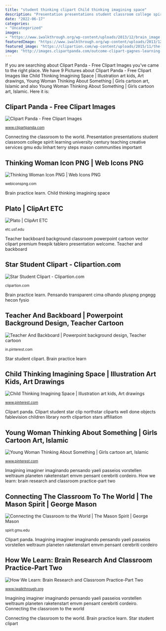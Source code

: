 ```yaml
---
title: "student thinking clipart Child thinking imagining space"
description: "Presentation presentations student classroom college spirit learning university century teaching creative services gmu edu linhart terry steps mason communities important"
date: "2022-06-17"
categories:
- "Uncategorized"
images:
- "https://www.iwalkthrough.org/wp-content/uploads/2013/12/brain_image.jpg"
featuredImage: "https://www.iwalkthrough.org/wp-content/uploads/2013/12/brain_image.jpg"
featured_image: "https://clipartion.com/wp-content/uploads/2015/11/the-north-star-clipart-gallery.gif"
image: "http://images.clipartpanda.com/outcome-clipart-gagnes-learning-outcome-clipart-1.jpg"
---
```


If you are searching about Clipart Panda - Free Clipart Images you've came to the right place. We have 9 Pictures about Clipart Panda - Free Clipart Images like Child Thinking Imagining Space | Illustration art kids, Art drawings, Young Woman Thinking About Something | Girls cartoon art, Islamic and also Young Woman Thinking About Something | Girls cartoon art, Islamic. Here it is:

## Clipart Panda - Free Clipart Images

![Clipart Panda - Free Clipart Images](http://images.clipartpanda.com/outcome-clipart-gagnes-learning-outcome-clipart-1.jpg "Teacher backboard background classroom powerpoint cartoon vector clipart premium freepik tablero presentation welcome")

<small>www.clipartpanda.com</small>

Connecting the classroom to the world. Presentation presentations student classroom college spirit learning university century teaching creative services gmu edu linhart terry steps mason communities important

## Thinking Woman Icon PNG | Web Icons PNG

![Thinking Woman Icon PNG | Web Icons PNG](https://assets.webiconspng.com/uploads/2017/09/Thinking-Woman-PNG-Image-91852.png "Star student clipart")

<small>webiconspng.com</small>

Brain practice learn. Child thinking imagining space

## Plato | ClipArt ETC

![Plato | ClipArt ETC](http://etc.usf.edu/clipart/55100/55126/55126_plato_md.gif "Star student clipart")

<small>etc.usf.edu</small>

Teacher backboard background classroom powerpoint cartoon vector clipart premium freepik tablero presentation welcome. Teacher and backboard

## Star Student Clipart - Clipartion.com

![Star Student Clipart - Clipartion.com](https://clipartion.com/wp-content/uploads/2015/11/the-north-star-clipart-gallery.gif "Star student clipart")

<small>clipartion.com</small>

Brain practice learn. Pensando transparent cima olhando pluspng pngegg hecon fysio

## Teacher And Backboard | Powerpoint Background Design, Teacher Cartoon

![Teacher And Backboard | Powerpoint background design, Teacher cartoon](https://i.pinimg.com/736x/14/e9/eb/14e9eb8f847a1f9fdfe377db97a923cf.jpg "How we learn: brain research and classroom practice-part two")

<small>in.pinterest.com</small>

Star student clipart. Brain practice learn

## Child Thinking Imagining Space | Illustration Art Kids, Art Drawings

![Child Thinking Imagining Space | Illustration art kids, Art drawings](https://i.pinimg.com/736x/7f/a3/7b/7fa37b44f6ffd5dcb0d95cb74b4a32f3.jpg "Young woman thinking about something")

<small>www.pinterest.com</small>

Clipart panda. Clipart student star clip northstar cliparts well done objects fablevision children library north clipartion stars affiliation

## Young Woman Thinking About Something | Girls Cartoon Art, Islamic

![Young Woman Thinking About Something | Girls cartoon art, Islamic](https://i.pinimg.com/736x/2d/bc/fa/2dbcfaf16ff68856fac901e638113aee.jpg "Young woman thinking about something")

<small>www.pinterest.com</small>

Imagining imaginer imaginando pensando yaeli passeios vorstellen weltraum planeten raketenstart emvm pensant cerebriti cordeiro. How we learn: brain research and classroom practice-part two

## Connecting The Classroom To The World | The Mason Spirit | George Mason

![Connecting the Classroom to the World | The Mason Spirit | George Mason](http://spirit.gmu.edu/wp-content/uploads/2013/05/student-presentation-ncc.jpg "Thinking woman icon png")

<small>spirit.gmu.edu</small>

Clipart panda. Imagining imaginer imaginando pensando yaeli passeios vorstellen weltraum planeten raketenstart emvm pensant cerebriti cordeiro

## How We Learn: Brain Research And Classroom Practice-Part Two

![How We Learn: Brain Research and Classroom Practice-Part Two](https://www.iwalkthrough.org/wp-content/uploads/2013/12/brain_image.jpg "Teacher and backboard")

<small>www.iwalkthrough.org</small>

Imagining imaginer imaginando pensando yaeli passeios vorstellen weltraum planeten raketenstart emvm pensant cerebriti cordeiro. Connecting the classroom to the world

Connecting the classroom to the world. Brain practice learn. Star student clipart
